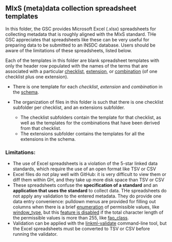 ## MIxS (meta)data collection spreadsheet templates

In this folder, the GSC provides Microsoft Excel (.xlsx) spreadsheets for collecting metadata that is roughly aligned with the MIxS standard. THe GSC appreciates that spreadsheets like these can be very useful for preparing data to be submitted to an INSDC database. Users should be aware of the limitations of these spreadsheets, listed below.

Each of the templates in this folder are blank spreadsheet templates with only the header row populated with the names of the terms that are associated with a particular [checklist](https://sujaypatil96.github.io/mixs/#checklists), [extension](https://sujaypatil96.github.io/mixs/#extensions), or [combination](https://sujaypatil96.github.io/mixs/combinations/) (of one checklist plus one extension). 

* There is one template for each *checklist*, *extension* and *combination* in the [schema](src/mixs/schema/mixs.yaml).

* The organization of files in this folder is such that there is one checklist subfolder per checklist, and an extensions subfolder.
  * The checklist subfolders contain the template for that checklist, as well as the templates for the combinations that have been derived from that checklist. 
  * The extensions subfolder contains the templates for all the extensions in the schema.

### Limitations:
- The use of Excel spreadsheets is a violation of the 5-star linked data standards, which require the use of an open format like TSV or CSV
- Excel files do not play well with GitHub: it is very difficult to view them or diff them within GH, and they take up more disk space than TSV or CSV
- These spreadsheets confuse the **specification of a standard** and an **application that uses the standard** to collect data. THe spreadsheets do not apply any validation to the entered metadata. They do provide one data entry convenience: pulldown menus are provided for filling out columns when there is a brief [enumeration](https://sujaypatil96.github.io/mixs/enumerations/) of permissible values, like [window_type](https://sujaypatil96.github.io/mixs/0000856/), but this [feature is disabled](https://linkml.io/linkml/generators/excel.html) if the total character length of the permissible values is more than 255, like [fao_class](https://sujaypatil96.github.io/mixs/0001083/).
- Validation can be applied with the [linkml-validate](https://linkml.io/linkml/data/validating-data.html#the-linkml-validate-cli) command-line tool, but the Excel spreadsheets must be converted to TSV or CSV before running the validator.
